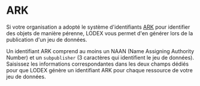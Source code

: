 # ARK

Si votre organisation a adopté le système d'identifiants [ARK](https://fr.wikipedia.org/wiki/Archival_Resource_Key) pour identifier des objets de manière pérenne, LODEX vous permet d'en générer lors de la publication d'un jeu de données.

Un identifiant ARK comprend au moins un NAAN \(Name Assigning Authority Number\) et un `subpublisher` \(3 caractères qui identifient le jeu de données\). Saisissez les informations correspondantes dans les deux champs dédiés pour que LODEX génère un identifiant ARK pour chaque ressource de votre jeu de données.

